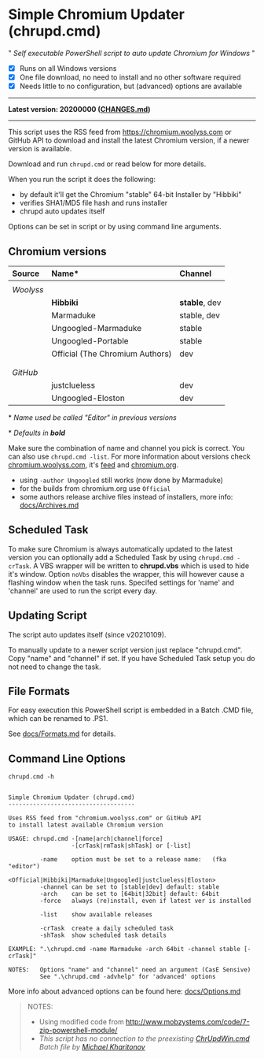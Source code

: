 # Simple Chromium Updater (chrupd.cmd)

" _Self executable PowerShell script to auto update Chromium for Windows_ "

- [x] Runs on all Windows versions
- [x] One file download, no need to install and no other software required
- [x] Needs little to no configuration, but (advanced) options are available

---

**Latest version: 20200000 ([CHANGES.md](CHANGES.md))**

---

This script uses the RSS feed from <https://chromium.woolyss.com> or GitHub API to download and install the latest Chromium version, if a newer version is available.

Download and run `chrupd.cmd` or read below for more details.

When you run the script it does the following:

- by default it'll get the Chromium "stable" 64-bit Installer by "Hibbiki"
- verifies SHA1/MD5 file hash and runs installer
- chrupd auto updates itself

Options can be set in script or by using command line arguments.

## Chromium versions

| Source    | Name*                              | Channel         |
|:----------|:-----------------------------------|:----------------|
|||
| _Woolyss_ |                                    |                 |
|           |  **Hibbiki**                       | **stable**, dev |
|           |  Marmaduke                         | stable, dev     |
|           |  Ungoogled-Marmaduke               | stable          |
|           |  Ungoogled-Portable                | stable          |
|           |  Official (The Chromium Authors)   | dev             |
|||
|||
| _GitHub_  |                                    |                 |
|           |  justclueless                      | dev             |
|           |  Ungoogled-Eloston                 | dev             |

\* _Name used be called "Editor" in previous versions_

\* _Defaults in **bold**_

Make sure the combination of name and channel you pick is correct. You can also use `chrupd.cmd -list`. For more information about versions check [chromium.woolyss.com](https://chromium.woolyss.com/?cut=1&ago=1), it's [feed](https://chromium.woolyss.com/feed/windows-64-bit) and [chromium.org](https://www.chromium.org).

- using `-author Ungoogled` still works (now done by Marmaduke)
- for the builds from chromium.org use `Official`
- some authors release archive files instead of installers, more info: [docs/Archives.md](/docs/Archives.md)

## Scheduled Task

To make sure Chromium is always automatically updated to the latest version you can optionally add a Scheduled Task by using `chrupd.cmd -crTask`. A VBS wrapper will be written to **chrupd.vbs** which is used to hide it's window. Option `noVbs` disables the wrapper, this will however cause a flashing window when the task runs. Specifed settings for 'name' and 'channel' are used to run the script every day.

## Updating Script

The script auto updates itself (since v20210109).

To manually update to a newer script version just replace "chrupd.cmd". Copy "name" and "channel" if set. If you have Scheduled Task setup you do not need to change the task.

## File Formats

For easy execution this PowerShell script is embedded in a Batch .CMD file, which can be renamed to .PS1.

See [docs/Formats.md](/docs/Formats.md) for details.

## Command Line Options

`chrupd.cmd -h`

```text

Simple Chromium Updater (chrupd.cmd)
------------------------------------

Uses RSS feed from "chromium.woolyss.com" or GitHub API
to install latest available Chromium version

USAGE: chrupd.cmd -[name|arch|channel|force]
                  -[crTask|rmTask|shTask] or [-list]

         -name    option must be set to a release name:   (fka "editor")
                  <Official|Hibbiki|Marmaduke|Ungoogled|justclueless|Eloston>
         -channel can be set to [stable|dev] default: stable
         -arch    can be set to [64bit|32bit] default: 64bit
         -force   always (re)install, even if latest ver is installed

         -list    show available releases

         -crTask  create a daily scheduled task
         -shTask  show scheduled task details

EXAMPLE: ".\chrupd.cmd -name Marmaduke -arch 64bit -channel stable [-crTask]"

NOTES:   Options "name" and "channel" need an argument (CasE Sensive)
         See ".\chrupd.cmd -advhelp" for 'advanced' options

```

More info about advanced options can be found here: [docs/Options.md](/docs/Options.md)

> NOTES:
>
> - Using modified code from <http://www.mobzystems.com/code/7-zip-powershell-module/>
> - _This script has no connection to the preexisting [ChrUpdWin.cmd](https://gist.github.com/mikhaelkh/>12dec36d4a1c4136628b#file-chrupdwin-cmd) Batch file by [Michael Kharitonov](https://github.com/mikhaelkh)_
